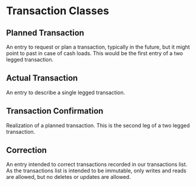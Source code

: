 # Transaction Classes


## Planned Transaction 
An entry to request or plan a transaction, typically in the future, but it might point to past in case of cash loads.
This would be the first entry of a two legged transaction.

## Actual Transaction 
An entry to describe a single legged transaction. 

## Transaction Confirmation 
Realization of a planned transaction. 
This is the second leg of a two legged transaction.

## Correction 
An entry intended to correct transactions recorded in our transactions list.
As the transactions list is intended to be immutable, only writes and reads are allowed, but no deletes or updates are allowed. 
